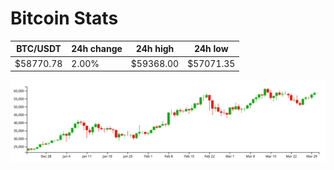 # Bitcoin Stats

BTC/USDT|24h change|24h high|24h low|
|---|---|---|---|
|$58770.78|2.00%|$59368.00|$57071.35|

<img src="./chart.svg">
